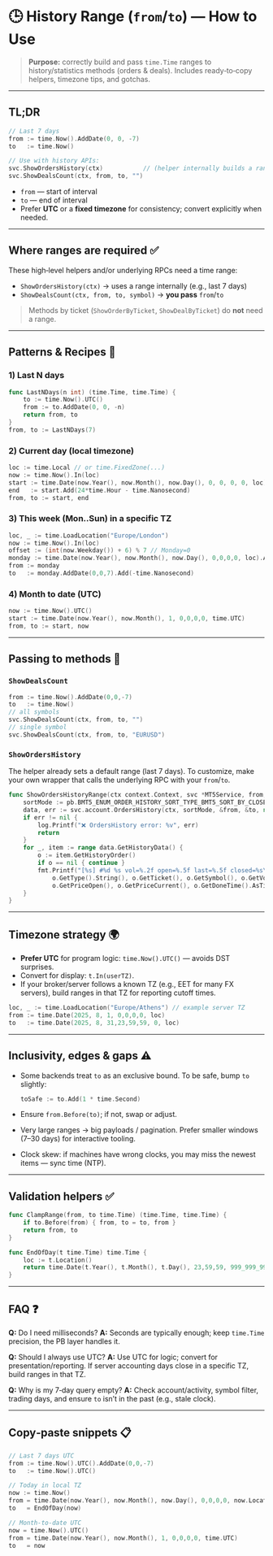 # 🕒 History Range (`from`/`to`) — How to Use

> **Purpose:** correctly build and pass `time.Time` ranges to history/statistics methods (orders & deals). Includes ready‑to‑copy helpers, timezone tips, and gotchas.

---

## TL;DR

```go
// Last 7 days
from := time.Now().AddDate(0, 0, -7)
to   := time.Now()

// Use with history APIs:
svc.ShowOrdersHistory(ctx)           // (helper internally builds a range)
svc.ShowDealsCount(ctx, from, to, "")
```

* `from` — start of interval
* `to`   — end of interval
* Prefer **UTC** or a **fixed timezone** for consistency; convert explicitly when needed.

---

## Where ranges are required ✅

These high‑level helpers and/or underlying RPCs need a time range:

* `ShowOrdersHistory(ctx)` → uses a range internally (e.g., last 7 days)
* `ShowDealsCount(ctx, from, to, symbol)` → **you pass** `from`/`to`

> Methods by ticket (`ShowOrderByTicket`, `ShowDealByTicket`) do **not** need a range.

---

## Patterns & Recipes 🍳

### 1) Last N days

```go
func LastNDays(n int) (time.Time, time.Time) {
    to := time.Now().UTC()
    from := to.AddDate(0, 0, -n)
    return from, to
}
from, to := LastNDays(7)
```

### 2) Current day (local timezone)

```go
loc := time.Local // or time.FixedZone(...)
now := time.Now().In(loc)
start := time.Date(now.Year(), now.Month(), now.Day(), 0, 0, 0, 0, loc)
end   := start.Add(24*time.Hour - time.Nanosecond)
from, to := start, end
```

### 3) This week (Mon..Sun) in a specific TZ

```go
loc, _ := time.LoadLocation("Europe/London")
now := time.Now().In(loc)
offset := (int(now.Weekday()) + 6) % 7 // Monday=0
monday := time.Date(now.Year(), now.Month(), now.Day(), 0,0,0,0, loc).AddDate(0,0,-offset)
from := monday
to   := monday.AddDate(0,0,7).Add(-time.Nanosecond)
```

### 4) Month to date (UTC)

```go
now := time.Now().UTC()
start := time.Date(now.Year(), now.Month(), 1, 0,0,0,0, time.UTC)
from, to := start, now
```

---

## Passing to methods 🧩

### `ShowDealsCount`

```go
from := time.Now().AddDate(0,0,-7)
to   := time.Now()
// all symbols
svc.ShowDealsCount(ctx, from, to, "")
// single symbol
svc.ShowDealsCount(ctx, from, to, "EURUSD")
```

### `ShowOrdersHistory`

The helper already sets a default range (last 7 days). To customize, make your own wrapper that calls the underlying RPC with your `from`/`to`.

```go
func ShowOrdersHistoryRange(ctx context.Context, svc *MT5Service, from, to time.Time) {
    sortMode := pb.BMT5_ENUM_ORDER_HISTORY_SORT_TYPE_BMT5_SORT_BY_CLOSE_TIME_DESC
    data, err := svc.account.OrdersHistory(ctx, sortMode, &from, &to, nil, nil)
    if err != nil {
        log.Printf("❌ OrdersHistory error: %v", err)
        return
    }
    for _, item := range data.GetHistoryData() {
        o := item.GetHistoryOrder()
        if o == nil { continue }
        fmt.Printf("[%s] #%d %s vol=%.2f open=%.5f last=%.5f closed=%s\n",
            o.GetType().String(), o.GetTicket(), o.GetSymbol(), o.GetVolumeInitial(),
            o.GetPriceOpen(), o.GetPriceCurrent(), o.GetDoneTime().AsTime().Format("2006-01-02 15:04:05"))
    }
}
```

---

## Timezone strategy 🌍

* **Prefer UTC** for program logic: `time.Now().UTC()` — avoids DST surprises.
* Convert for display: `t.In(userTZ)`.
* If your broker/server follows a known TZ (e.g., EET for many FX servers), build ranges in that TZ for reporting cutoff times.

```go
loc, _ := time.LoadLocation("Europe/Athens") // example server TZ
from := time.Date(2025, 8, 1, 0,0,0,0, loc)
to   := time.Date(2025, 8, 31,23,59,59, 0, loc)
```

---

## Inclusivity, edges & gaps ⚠️

* Some backends treat `to` as an exclusive bound. To be safe, bump `to` slightly:

  ```go
  toSafe := to.Add(1 * time.Second)
  ```
* Ensure `from.Before(to)`; if not, swap or adjust.
* Very large ranges → big payloads / pagination. Prefer smaller windows (7–30 days) for interactive tooling.
* Clock skew: if machines have wrong clocks, you may miss the newest items — sync time (NTP).

---

## Validation helpers ✅

```go
func ClampRange(from, to time.Time) (time.Time, time.Time) {
    if to.Before(from) { from, to = to, from }
    return from, to
}

func EndOfDay(t time.Time) time.Time {
    loc := t.Location()
    return time.Date(t.Year(), t.Month(), t.Day(), 23,59,59, 999_999_999, loc)
}
```

---

## FAQ ❓

**Q:** Do I need milliseconds?
**A:** Seconds are typically enough; keep `time.Time` precision, the PB layer handles it.

**Q:** Should I always use UTC?
**A:** Use UTC for logic; convert for presentation/reporting. If server accounting days close in a specific TZ, build ranges in that TZ.

**Q:** Why is my 7‑day query empty?
**A:** Check account/activity, symbol filter, trading days, and ensure `to` isn’t in the past (e.g., stale clock).

---

## Copy‑paste snippets 📋

```go
// Last 7 days UTC
from := time.Now().UTC().AddDate(0,0,-7)
to   := time.Now().UTC()

// Today in local TZ
now := time.Now()
from = time.Date(now.Year(), now.Month(), now.Day(), 0,0,0,0, now.Location())
to   = EndOfDay(now)

// Month‑to‑date UTC
now = time.Now().UTC()
from = time.Date(now.Year(), now.Month(), 1, 0,0,0,0, time.UTC)
to   = now
```
